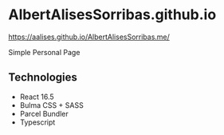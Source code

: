 # AlbertAlisesSorribas.github.io

https://aalises.github.io/AlbertAlisesSorribas.me/

Simple Personal Page

## Technologies ##

- React 16.5
- Bulma CSS + SASS
- Parcel Bundler
- Typescript